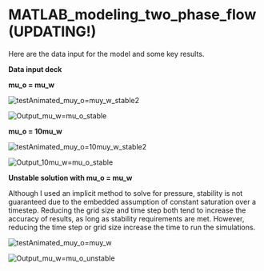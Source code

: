 # MATLAB_modeling_two_phase_flow (UPDATING!)

Here are the data input for the model and some key results.

**Data input deck**


**mu_o = mu_w**

![testAnimated_muy_o=muy_w_stable2](https://user-images.githubusercontent.com/86640902/219100477-30e5523c-839d-4723-962c-1a01ee403478.gif)


![Output_mu_w=mu_o_stable](https://user-images.githubusercontent.com/86640902/219101223-1076c638-db15-4844-aaf9-38801aa84b69.jpg)


**mu_o = 10mu_w**

![testAnimated_muy_o=10muy_w_stable2](https://user-images.githubusercontent.com/86640902/219100542-a2bb8634-b695-44d9-959a-bcf49ab8fc25.gif)

![Output_10mu_w=mu_o_stable](https://user-images.githubusercontent.com/86640902/219100790-de0c854f-1f95-4b78-840b-fd5ccbead061.jpg)

**Unstable solution with mu_o = mu_w**

Although I used an implicit method to solve for pressure, stability is not guaranteed due to the embedded assumption of constant saturation over a timestep. Reducing the grid size and time step both tend to increase the accuracy of results, as long as stability
requirements are met. However, reducing the time step or grid size increase the time to run the simulations.

![testAnimated_muy_o=muy_w](https://user-images.githubusercontent.com/86640902/219053413-d4b16f24-548b-4912-b58d-d7b184ec41a2.gif)

![Output_mu_w=mu_o_unstable](https://user-images.githubusercontent.com/86640902/219101361-1d59c26b-1282-47b2-ba3e-f49efd3ceb5b.jpg)


